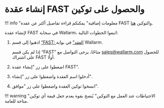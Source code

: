 [doc-about-token]:              internals.md#token
[link-wl-portal-node-tab]:      https://us1.my.wallarm.com/testing/nodes

#   إنشاء عقدة FAST والحصول على توكين

!!! info "معلومات إضافية"
    يمكنكم قراءة تفاصيل أكثر عن عقدة FAST والتوكين [هنا][doc-about-token].

لإنشاء عقدة FAST في سحابة Wallarm، اتبعوا الخطوات التالية:
1.  اذهبوا إلى قسم [“FAST: العقد”][link-wl-portal-node-tab] في بوابة Wallarm.

    إذا لم يكن قسم “FAST” متاحًا، يرجى التواصل مع [sales@wallarm.com](mailto:sales@wallarm.com) للحصول على اشتراك FAST أولًا.
2.  اضغطوا على زر "إنشاء عقدة FAST".
3.  أدخلوا اسم العقدة واضغطوا على زر "إنشاء".
4.  انسخوا توكين العقدة واضغطوا على زر "موافق".

!!! warning "الاحتياطات عند العمل مع التوكين"
    يُنصح بقوة بعدم جعل قيمة أي توكين متاحة للعامة.